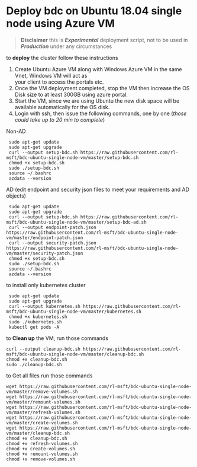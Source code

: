 # Deploy bdc on Ubuntu 18.04 single node using Azure VM 



> **Disclaimer** this is ***Experimental*** deployment script, not to be used in ***Production*** under any circumstances
  
  to **deploy** the cluster follow these instructions    
  
 1. Create Ubuntu Azure VM along with Windows Azure VM  in the same Vnet, Windows VM will act as    
    your client to access the portals etc.
 2. Once the VM deployment completed, stop  the VM then increase the OS Disk
    size to at least 300GB using azure  portal.  
 3. Start the VM, since we are using Ubuntu the new disk space will be available automatically for the OS disk.  
 4. Login with ssh, then issue the following commands, one by one (*those could take up to 20 min to complete*)  

Non-AD
    
```shell script
 sudo apt-get update 
 sudo apt-get upgrade 
 curl --output setup-bdc.sh https://raw.githubusercontent.com/rl-msft/bdc-ubuntu-single-node-vm/master/setup-bdc.sh 
 chmod +x setup-bdc.sh 
 sudo ./setup-bdc.sh 
 source ~/.bashrc 
 azdata --version
```

AD (edit endpoint and security json files to meet your requirements and AD objects)
 
```shell script
 sudo apt-get update 
 sudo apt-get upgrade 
 curl --output setup-bdc.sh https://raw.githubusercontent.com/rl-msft/bdc-ubuntu-single-node-vm/master/setup-bdc-ad.sh
 curl --output endpoint-patch.json https://raw.githubusercontent.com/rl-msft/bdc-ubuntu-single-node-vm/master/endpoint-patch.json
 curl --output security-patch.json https://raw.githubusercontent.com/rl-msft/bdc-ubuntu-single-node-vm/master/security-patch.json
 chmod +x setup-bdc.sh 
 sudo ./setup-bdc.sh 
 source ~/.bashrc 
 azdata --version
```

to install only kubernetes cluster 

```shell script
 sudo apt-get update 
 sudo apt-get upgrade 
 curl --output kubernetes.sh https://raw.githubusercontent.com/rl-msft/bdc-ubuntu-single-node-vm/master/kubernetes.sh
 chmod +x kubernetes.sh 
 sudo ./kubernetes.sh
 kubectl get pods -A
```
 to **Clean up** the VM, run those commands    
    
 ```shell script
curl --output cleanup-bdc.sh https://raw.githubusercontent.com/rl-msft/bdc-ubuntu-single-node-vm/master/cleanup-bdc.sh
chmod +x cleanup-bdc.sh
sudo ./cleanup-bdc.sh
````

to Get all files run those commands
```shell script
wget https://raw.githubusercontent.com/rl-msft/bdc-ubuntu-single-node-vm/master/remove-volumes.sh
wget https://raw.githubusercontent.com/rl-msft/bdc-ubuntu-single-node-vm/master/remount-volumes.sh
wget https://raw.githubusercontent.com/rl-msft/bdc-ubuntu-single-node-vm/master/refresh-volumes.sh
wget https://raw.githubusercontent.com/rl-msft/bdc-ubuntu-single-node-vm/master/create-volumes.sh
wget https://raw.githubusercontent.com/rl-msft/bdc-ubuntu-single-node-vm/master/cleanup-bdc.sh
chmod +x cleanup-bdc.sh
chmod +x refresh-volumes.sh
chmod +x create-volumes.sh
chmod +x remount-volumes.sh
chmod +x remove-volumes.sh
````

